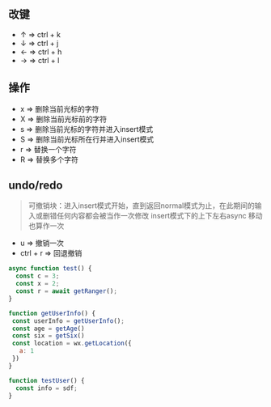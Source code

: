 ## 改键
- ↑ => ctrl + k
- ↓ => ctrl + j
- ← => ctrl + h
- → => ctrl + l

## 操作
- x => 删除当前光标的字符
- X => 删除当前光标前的字符
- s => 删除当前光标的字符并进入insert模式
- S => 删除当前光标所在行并进入insert模式
- r => 替换一个字符
- R => 替换多个字符
  
## undo/redo
> 可撤销块：进入insert模式开始，直到返回normal模式为止，在此期间的输入或删错任何内容都会被当作一次修改 
> insert模式下的上下左右async 移动也算作一次

- u => 撤销一次
- ctrl + r => 回退撤销 

```js
async function test() {
  const c = 3;
  const x = 2;
  const r = await getRanger();
}

function getUserInfo() {
 const userInfo = getUserInfo();
 const age = getAge()
 const six = getSix()
 const location = wx.getLocation({
   a: 1
 })
}

function testUser() {
  const info = sdf;
}
```